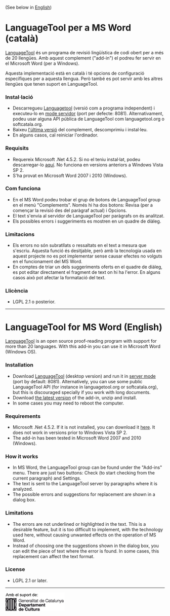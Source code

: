 (See below in [English](#english))
# LanguageTool per a MS Word (català)

[LanguageTool](https://www.languagetool.org) és un programa de revisió lingüística de codi obert per a més de 20 llengües. Amb aquest complement ("add-in") el podreu fer servir en el Microsoft Word (per a Windows). 

Aquesta implementació està en català i té opcions de configuració específiques per a aquesta llengua. Però també es pot servir amb les altres llengües que tenen suport en LanguageTool.

### Instal·lació
* Descarregueu [Languagetool](https://www.languagetool.org) (versió com a programa independent) i executeu-lo en [mode servidor](http://wiki.languagetool.org/http-server) (port per defecte: 8081). Alternativament, podeu usar alguna API pública de LanguageTool com languagetool.org o softcatala.org.
* Baixeu [l'última versió](https://github.com/jaumeortola/languagetool-msword10-addin/releases/latest) del complement, descomprimiu i instal·leu.
* En alguns casos, cal reiniciar l'ordinador. 

### Requisits
* Requereix Microsoft .Net 4.5.2. Si no el teniu instal·lat, podeu descarregar-lo [aquí](https://www.microsoft.com/en-us/download/details.aspx?id=42643). No funciona en versions anteriors a Windows Vista SP 2.
* S'ha provat en Microsoft Word 2007 i 2010 (Windows). 

### Com funciona
* En el MS Word podeu trobar el grup de botons de LanguageTool group en el menú "Complements". Només hi ha dos botons: Revisa (per a començar la revisió des del paràgraf actual) i Opcions. 
* El text s'envia al servidor de LanguageTool per paràgrafs on és analitzat. 
* Els possibles errors i suggeriments es mostren en un quadre de diàleg. 

### Limitacions
* Els errors no són subratllats o ressaltats en el text a mesura que s'escriu. Aquesta funció és desitjable, però amb la tecnologia usada en aquest projecte no es pot implementar sense causar efectes no volguts en el funcionament del MS Word.
* En comptes de triar un dels suggeriments oferts en el quadre de diàleg, es pot editar directament el fragment de text on hi ha l'error. En alguns casos això pot afectar la formatació del text.

### Llicència
* LGPL 2.1 o posterior.

---

# <a name="english"></a>LanguageTool for MS Word (English)


[LanguageTool](https://www.languagetool.org) is an open source proof-reading program with support for more than 20 languages. With this add-in you can use it in Microsoft Word (Windows OS).

### Installation
* Download [LanguageTool](https://www.languagetool.org) (desktop version) and run it in [server mode](http://wiki.languagetool.org/http-server) (port by default: 8081). Alternatively, you can use some public LanguageTool API (for instance in languagetool.org or softcatala.org), but this is discouraged specially if you work with long documents.
* Download [the latest version](https://github.com/jaumeortola/languagetool-msword10-addin/releases/latest) of the add-in, unzip and install.
* In some cases you may need to reboot the computer.

### Requirements
* Microsoft .Net 4.5.2. If it is not installed, you can download it [here](https://www.microsoft.com/en-us/download/details.aspx?id=42643). It does not work in versions prior to Windows Vista SP 2.
* The add-in has been tested in Microsoft Word 2007 and 2010 (Windows).

### How it works
* In MS Word, the LanguageTool group can be found under the "Add-ins" menu. There are just two buttons: Check (to start checking from the current paragraph) and Settings.
* The text is sent to the LanguageTool server by paragraphs where it is analyzed.
* The possible errors and suggestions for replacement are shown in a dialog box.

### Limitations
* The errors are not underlined or highlighted in the text. This is a desirable feature, but it is too difficult to implement, with the technology used here, without causing unwanted effects on the operation of MS Word. 
* Instead of choosing one the suggestions shown in the dialog box, you can edit the piece of text where the error is found. In some cases, this replacement can affect the text format.


### License
* LGPL 2.1 or later.


---
![Generalitat de Catalunya](/languagetool-msword10-addin/Resources/suportGenCat.png "Generalitat de Catalunya")

